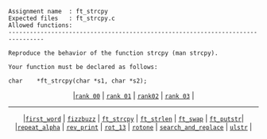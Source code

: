 ```
Assignment name  : ft_strcpy
Expected files   : ft_strcpy.c
Allowed functions:
--------------------------------------------------------------------------------

Reproduce the behavior of the function strcpy (man strcpy).

Your function must be declared as follows:

char    *ft_strcpy(char *s1, char *s2);
```

<div align="center">
  
|[`rank 00`](https://github.com/LLuisPP/42-Exams/tree/main/rank02/n1-12/first_word) | [`rank 01`](https://github.com/LLuisPP/42-Exams/tree/main/rank02/n2-20/) | [`rank02`](https://github.com/LLuisPP/42-Exams/tree/main/rank02/n3-15/) | [`rank 03`](https://github.com/LLuisPP/42-Exams/tree/main/rank02/n4-12/) |

</div>

***

<div align="center">

|[`first_word`](https://github.com/LLuisPP/42-Exams/tree/main/rank02/n1-12/first_word) | [`fizzbuzz`](https://github.com/LLuisPP/42-Exams/tree/main/rank02/n1-12/fizzbuzz) | [`ft_strcpy`](https://github.com/LLuisPP/42-Exams/tree/main/rank02/n1-12/ft_strcpy) | [`ft_strlen`](https://github.com/LLuisPP/42-Exams/tree/main/rank02/n1-12/ft_strlen) | [`ft_swap`](https://github.com/LLuisPP/42-Exams/tree/main/rank02/n1-12/ft_swap) | [`ft_putstr`](https://github.com/LLuisPP/42-Exams/tree/main/rank02/n1-12/ft_putstr) ​​| <br>
|[`repeat_alpha`](https://github.com/LLuisPP/42-Exams/tree/main/rank02/n1-12/repeat_alpha) | [`rev_print`](https://github.com/LLuisPP/42-Exams/tree/main/rank02/n1-12/rev_print) | [`rot_13`](https://github.com/LLuisPP/42-Exams/tree/main/rank02/n1-12/rot_13) | [`rotone`](https://github.com/LLuisPP/42-Exams/tree/main/rank02/n1-12/rotone) | [`search_and_replace`](https://github.com/LLuisPP/42-Exams/tree/main/rank02/n1-12/search_and_replace) | [`ulstr`](https://github.com/LLuisPP/42-Exams/tree/main/rank02/n1-12/ulstr) |

</div>